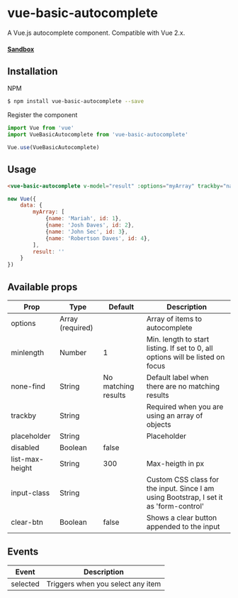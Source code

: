 # vue-basic-autocomplete
A Vue.js autocomplete component. Compatible with Vue 2.x.

#### [Sandbox](https://jsfiddle.net/ovictorpereira/tk65ecL8/15/ "Sandbox")

## Installation
NPM
```bash
$ npm install vue-basic-autocomplete --save
``` 
Register the component
```js
import Vue from 'vue'
import VueBasicAutocomplete from 'vue-basic-autocomplete'

Vue.use(VueBasicAutocomplete)
``` 

## Usage
```html
<vue-basic-autocomplete v-model="result" :options="myArray" trackby="name" input-class="form-control" />
```
```js
new Vue({
    data: {
        myArray: [
            {name: 'Mariah', id: 1},
            {name: 'Josh Daves', id: 2},
            {name: 'John Sec', id: 3},
            {name: 'Robertson Daves', id: 4},
        ],
        result: ''
    }
})
```

## Available props

| Prop        | Type             | Default                | Description                                      |
|-------------|------------------|------------------------|--------------------------------------------------|
| options     | Array (required) |                        | Array of items to autocomplete                 |
| minlength   | Number           | 1                      | Min. length to start listing. If set to 0, all options will be listed on focus   |
| none-find    | String           | No matching results    | Default label when there are no matching results |
| trackby     | String           |                        | Required when you are using an array of objects  |
| placeholder | String           |                        | Placeholder                                      |
| disabled    | Boolean           |    false                    |                                       |
| list-max-height | String       |       300              | Max-heigth in px                                      |
| input-class     | String           |                  | Custom CSS class for the input. Since I am using Bootstrap, I set it as 'form-control' |
| clear-btn     | Boolean           |         false         | Shows a clear button appended to the input |


## Events
| Event    |  Description |
|----------|--------------|
| selected     |  Triggers when you select any item       |